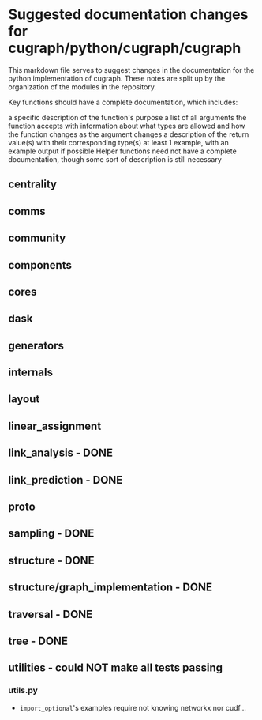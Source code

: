 # Suggested documentation changes for cugraph/python/cugraph/cugraph

This markdown file serves to suggest changes in the documentation for the python implementation of cugraph. These notes are split up by the organization of the modules in the repository.

Key functions should have a complete documentation, which includes:

a specific description of the function's purpose
a list of all arguments the function accepts with information about what types are allowed and how the function changes as the argument changes
a description of the return value(s) with their corresponding type(s)
at least 1 example, with an example output if possible Helper functions need not have a complete documentation, though some sort of description is still necessary

## centrality

## comms

## community

## components

## cores

## dask

## generators

## internals

## layout

## linear_assignment

## link_analysis - DONE

## link_prediction - DONE

## proto

## sampling - DONE

## structure - DONE

## structure/graph_implementation - DONE

## traversal - DONE

## tree - DONE

## utilities - could NOT make all tests passing

### utils.py

- `import_optional`'s examples require not knowing networkx nor cudf...